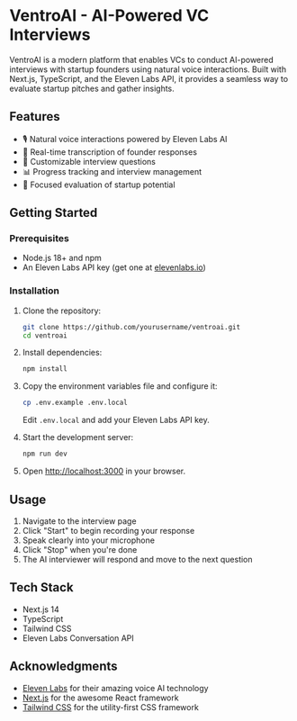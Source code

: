 # VentroAI - AI-Powered VC Interviews

VentroAI is a modern platform that enables VCs to conduct AI-powered interviews with startup founders using natural voice interactions. Built with Next.js, TypeScript, and the Eleven Labs API, it provides a seamless way to evaluate startup pitches and gather insights.

## Features

- 🎙️ Natural voice interactions powered by Eleven Labs AI
- 📝 Real-time transcription of founder responses
- 🔄 Customizable interview questions
- 📊 Progress tracking and interview management
- 🎯 Focused evaluation of startup potential

## Getting Started

### Prerequisites

- Node.js 18+ and npm
- An Eleven Labs API key (get one at [elevenlabs.io](https://elevenlabs.io))

### Installation

1. Clone the repository:
   ```bash
   git clone https://github.com/yourusername/ventroai.git
   cd ventroai
   ```

2. Install dependencies:
   ```bash
   npm install
   ```

3. Copy the environment variables file and configure it:
   ```bash
   cp .env.example .env.local
   ```
   Edit `.env.local` and add your Eleven Labs API key.

4. Start the development server:
   ```bash
   npm run dev
   ```

5. Open [http://localhost:3000](http://localhost:3000) in your browser.

## Usage

1. Navigate to the interview page
2. Click "Start" to begin recording your response
3. Speak clearly into your microphone
4. Click "Stop" when you're done
5. The AI interviewer will respond and move to the next question

## Tech Stack

- Next.js 14
- TypeScript
- Tailwind CSS
- Eleven Labs Conversation API

## Acknowledgments

- [Eleven Labs](https://elevenlabs.io) for their amazing voice AI technology
- [Next.js](https://nextjs.org) for the awesome React framework
- [Tailwind CSS](https://tailwindcss.com) for the utility-first CSS framework
